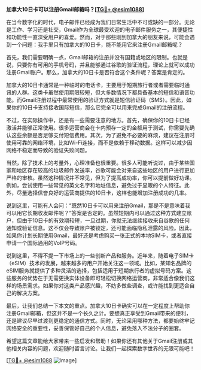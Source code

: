 **加拿大10日卡可以注册Gmail邮箱吗？[[TG💪+ @esim1088](https://t.me/s/esim1088)]**

在当今数字化的时代，电子邮件已经成为我们日常生活中不可或缺的一部分。无论是工作、学习还是社交，Gmail作为全球最受欢迎的电子邮件服务之一，其便捷性和功能性一直深受用户的喜爱。然而，对于那些刚到加拿大的朋友来说，可能会遇到一个问题：我手里只有加拿大的10日卡，能不能用它来注册Gmail邮箱呢？

首先，我们需要明确一点，Gmail邮箱的注册并没有国籍或地区的限制。也就是说，只要你有可用的手机号码，并且能够通过谷歌的验证流程，理论上就可以成功注册Gmail账户。那么，加拿大的10日卡是否符合这个条件呢？答案是肯定的。

加拿大的10日卡通常是一种临时的电话卡，主要用于短期旅行者或者需要临时通讯的人群。这类卡虽然使用期限较短，但大多数情况下都具备基本的短信和语音功能。而Gmail注册过程中最常使用的验证方式就是短信验证码（SMS）。因此，如果你的10日卡支持接收国际短信，那么它完全可以用来完成Gmail的注册流程。

不过，在实际操作中，还是有一些需要注意的地方。首先，确保你的10日卡已经激活并能够正常使用。很多运营商会在卡内预存一定的金额用于测试，你需要先确认这些余额是否足够支付短信费用。其次，为了避免不必要的麻烦，建议在注册时使用可靠的网络环境，比如Wi-Fi连接，而不是依赖于移动数据。这样可以减少因网络不稳定而导致的验证失败问题。

当然，除了技术上的考量外，心理准备也很重要。很多人可能听说过，由于某些国家和地区存在较高的垃圾邮件发送率，谷歌可能会对来自这些地区的用户进行更加严格的审核。虽然这种情况并不常见，但为了提高成功率，你可以提前做好功课。例如，尝试使用一些常见的英文名字和地址信息，避免过于显眼的个人特征。此外，尽量选择信誉良好的运营商提供的10日卡，这样也能增加注册成功的几率。

说到这里，可能有人会问：“既然10日卡可以用来注册Gmail，那是不是意味着我可以用它长期收发邮件呢？”答案是否定的。虽然短期内可以通过这种方式建立账户，但由于10日卡的有效期较短，一旦过期，你就无法继续接收来自谷歌的任何通知或验证信息。这不仅会导致账户被锁定，还可能面临隐私泄露的风险。因此，如果你计划长期使用Gmail，最好还是考虑购买一张正式的本地SIM卡，或者直接申请一个国际通用的VoIP号码。

说到这里，不得不提一下市场上的一些创新产品和服务。近年来，随着电子SIM卡（eSIM）技术的发展，越来越多的用户开始关注这一领域。比如，某知名品牌的eSIM服务就提供了多种灵活的选择，包括适用于短期旅行者的虚拟号码方案。这些服务的优势在于无需更换实体设备即可轻松切换网络运营商，非常适合像我们这样的场景需求。如果你对这类产品感兴趣，不妨多做些调查，或许能找到更适合自己的解决方案。

最后，让我们总结一下本文的重点。加拿大10日卡确实可以在一定程度上帮助你注册Gmail邮箱，但这并不是一个长久之计。要想真正享受到Gmail带来的便利，还是建议尽早过渡到更稳定的通信方式。同时，无论采用哪种方法，都要始终牢记网络安全的重要性，妥善保管好自己的个人信息，避免落入不法分子的圈套。

希望这篇文章能给大家带来一些启发和帮助！如果你还有其他关于Gmail注册或其他相关内容的问题，欢迎随时留言讨论。让我们一起探索数字世界的无限可能吧！

[[TG💪+ @esim1088](https://t.me/s/esim1088) ![Image](https://i.postimg.cc/4NQfJmqS/Snipaste-2025-05-13-00-14-12.png)]